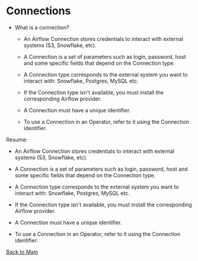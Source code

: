 # Connections

- What is a connection?

    - An Airflow Connection stores credentials to interact with external systems (S3, Snowflake, etc).
        
    - A Connection is a set of parameters such as login, password, host and some specific fields that depend on the Connection type.
    
    - A Connection type corresponds to the external system you want to interact with: Snowflake, Postgres, MySQL etc.
    
    - If the Connection type isn't available, you must install the corresponding Airflow provider.
    
    - A Connection must have a unique identifier.
    
    - To use a Connection in an Operator, refer to it using the Connection identifier.

Resume:

- An Airflow Connection stores credentials to interact with external systems (S3, Snowflake, etc).

- A Connection is a set of parameters such as login, password, host and some specific fields that depend on the Connection type.

- A Connection type corresponds to the external system you want to interact with: Snowflake, Postgres, MySQL etc.

- If the Connection type isn't available, you must install the corresponding Airflow provider.

- A Connection must have a unique identifier.

- To use a Connection in an Operator, refer to it using the Connection identifier.


[Back to Main](https://github.com/seltons1/airflow-fundamentals-certification/blob/main/README.md)